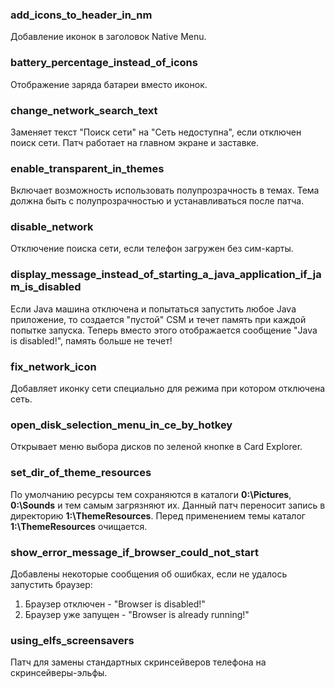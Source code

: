 ### add_icons_to_header_in_nm
Добавление иконок в заголовок Native Menu.

### battery_percentage_instead_of_icons
Отображение заряда батареи вместо иконок.

### change_network_search_text
Заменяет текст "Поиск сети" на "Сеть недоступна", если отключен поиск сети.
Патч работает на главном экране и заставке.

### enable_transparent_in_themes
Включает возможность использовать полупрозрачность в темах. Тема должна быть с полупрозрачностью и устанавливаться после патча.

### disable_network
Отключение поиска сети, если телефон загружен без сим-карты.

### display_message_instead_of_starting_a_java_application_if_jam_is_disabled
Если Java машина отключена и попытаться запустить любое Java приложение, то создается "пустой" CSM и течет память при каждой попытке запуска.
Теперь вместо этого отображается сообщение "Java is disabled!", память больше не течет!

### fix_network_icon
Добавляет иконку сети специально для режима при котором отключена сеть.

### open_disk_selection_menu_in_ce_by_hotkey
Открывает меню выбора дисков по зеленой кнопке в Card Explorer.

### set_dir_of_theme_resources
По умолчанию ресурсы тем сохраняются в каталоги **0:\Pictures**, **0:\Sounds** и тем самым загрязняют их.
Данный патч переносит запись в директорию **1:\ThemeResources**. Перед применением темы каталог **1:\ThemeResources** очищается.

### show_error_message_if_browser_could_not_start
Добавлены некоторые сообщения об ошибках, если не удалось запустить браузер:
1. Браузер отключен - "Browser is disabled!"
2. Браузер уже запущен - "Browser is already running!"

### using_elfs_screensavers
Патч для замены стандартных скринсейверов телефона на скринсейверы-эльфы.
